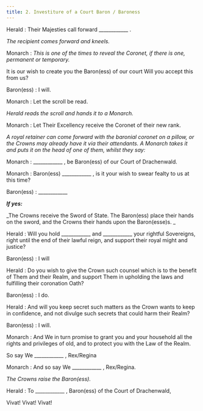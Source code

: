 ```yaml
---
title: 2. Investiture of a Court Baron / Baroness
---
```


Herald
: Their Majesties call forward ____________ .

_The recipient comes forward and kneels._

Monarch
: _This is one of the times to reveal the Coronet, if there is one, permanent or temporary._

It is our wish to create you the Baron(ess) of our court Will you accept this from us?

Baron(ess)
: I will.

Monarch
: Let the scroll be read.

_Herald reads the scroll and hands it to a Monarch._

Monarch
: Let Their Excellency receive the Coronet of their new rank.

_A royal retainer can come forward with the baronial coronet on a pillow, or the Crowns may already have it via their attendants. A Monarch takes it and puts it on the head of one of them, whilst they say:_

Monarch
: ____________ , be Baron(ess) of our Court of Drachenwald.

Monarch
: Baron(ess) ____________ , is it your wish to swear fealty to us at this time?

Baron(ess)
: ____________

**_If yes:_**

_The Crowns receive the Sword of State. The Baron(ess) place their hands on the sword, and the Crowns their hands upon the Baron(esse)s. _ 

Herald
: Will you hold ____________ and ____________ your rightful Sovereigns, right until the end of their lawful reign, and support their royal might and justice?

Baron(ess)
: I will

Herald
: Do you wish to give the Crown such counsel which is to the benefit of Them and their Realm, and support Them in upholding the laws and fulfilling their coronation Oath?

Baron(ess)
: I do.

Herald
: And will you keep secret such matters as the Crown wants to keep in confidence, and not divulge such secrets that could harm their Realm?

Baron(ess)
: I will.

Monarch
: And We in turn promise to grant you and your household all the rights and privileges of old, and to protect you with the Law of the Realm.

So say We ____________ , Rex/Regina

Monarch
: And so say We ____________ , Rex/Regina.

_The Crowns raise the Baron(ess)._

Herald
: To ____________ , Baron(ess) of the Court of Drachenwald,

Vivat! Vivat! Vivat!